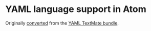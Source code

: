 # YAML language support in Atom

Originally [converted](http://atom.io/docs/latest/converting-a-text-mate-bundle)
from the [YAML TextMate bundle](https://github.com/textmate/yaml.tmbundle).
